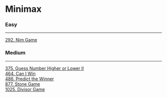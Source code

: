 # Minimax

### Easy
---
[292. Nim Game](../solutions/0292-Nim%20Game.md)</br>

### Medium
---
[375. Guess Number Higher or Lower II](../solutions/0375-Guess%20Number%20Higher%20or%20Lower%20II.md)</br>
[464. Can I Win](../solutions/0464-Can%20I%20Win.md)</br>
[486. Predict the Winner](../solutions/0486-Predict%20the%20Winner.md)</br>
[877. Stone Game](../solutions/0877-Stone%20Game.md)</br>
[1025. Divisor Game](../solutions/1025-Divisor%20Game.md)</br>
